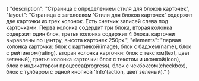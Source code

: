 {
"description": "Страница с определением стиля для блоков карточек",
"layout": "Страница с заголовком 'Стили для блоков карточек'  содержит две карточки из трех колонок.
Есть счетчик записей слева под карточками. Перва колонка содердит три блока, вторая колонка содержит один блок, третья колонка содержит 4 блока.
карточни выравлены по центру, высота карточек 250px.",
"elements": "первая колонка карточки: блок с картинкой(image), блок с баджем(name), блок с рейтингом(rating).
вторая колонка карточки: блок с текстом(text, цвет зеленый), третья колонка карточки: блок с текстом и иконкой(icon),
блок с индикатором процесса(progress), блок с чекбоксом(checkbox), блок с тулбаром с одной кнопкой 'Info'(action, цвет зеленый)."
}